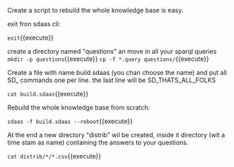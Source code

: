 Create a script to rebuild the whole knowledge base is easy.

exit fron sdaas cli:

`exit`{{execute}}

create a directory named "questions" an move in all your sparql queries
`mkdir -p questions`{{execute}}
`cp -f *.query questions/`{{execute}}

Create a file with name build.sdaas (you chan choose the name) and put all SD_ commands one per line. the last line will be SD_THATS_ALL_FOLKS

`cat build.sdaas`{{execute}}

Rebuild the whole knowledge base from scratch:

`sdaas -f build.sdaas --reboot`{{execute}}

At the end a new directory "distrib" wil be created, inside it directory (wit a time stam as name) containing the answers to your questions.

`cat distrib/*/*.csv`{{execute}}